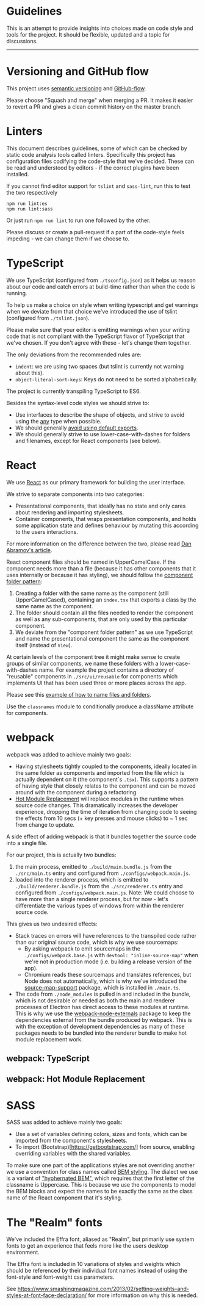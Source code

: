 # Guidelines

This is an attempt to provide insights into choices made on code style and tools for the project.
It should be flexible, updated and a topic for discussions.

---

# Versioning and GitHub flow

This project uses [semantic versioning](http://semver.org/)
and [GitHub-flow](http://scottchacon.com/2011/08/31/github-flow.html).

Please choose "Squash and merge" when merging a PR.
It makes it easier to revert a PR and gives a clean commit history on the master branch.

# Linters

This document describes guidelines, some of which can be checked by static code analysis tools called linters.
Specifically this project has configuration files codifying the code-style that we've decided. These can be read and
understood by editors - if the correct plugins have been installed.

If you cannot find editor support for `tslint` and `sass-lint`, run this to test the two respectively

    npm run lint:es
    npm run lint:sass

Or just run `npm run lint` to run one followed by the other.

Please discuss or create a pull-request if a part of the code-style feels impeding - we can change them if we choose to.

# TypeScript

We use TypeScript (configured from `./tsconfig.json`) as it helps us reason about our code and catch errors at
build-time rather than when the code is running.

To help us make a choice on style when writing typescript and get warnings when we deviate from that choice we've
introduced the use of tslint (configured from `./tslint.json`).

Please make sure that your editor is emitting warnings when your writing code that is not compliant with the TypeScript
flavor of TypeScript that we've chosen. If you don't agree with these - let's change them together.

The only deviations from the recommended rules are:
- `indent`: we are using two spaces (but tslint is currently not warning about this).
- `object-literal-sort-keys`: Keys do not need to be sorted alphabetically.

The project is currently transpiling TypeScript to ES6.

Besides the syntax-level code styles we should strive to:
- Use interfaces to describe the shape of objects, and strive to avoid using the
  [any](https://www.typescriptlang.org/docs/handbook/basic-types.html#any) type when possible.
- We should generally [avoid using default exports](https://blog.neufund.org/why-we-have-banned-default-exports-and-you-should-do-the-same-d51fdc2cf2ad).
- We should generally strive to use lower-case-with-dashes for folders and filenames, except for React components (see below).

# React

We use [React](https://facebook.github.io/react/) as our primary framework for building the user interface.

We strive to separate components into two categories:
- Presentational components, that ideally has no state and only cares about rendering and importing stylesheets.
- Container components, that wraps presentation components, and holds some application state and defines behaviour by mutating this according to the users interactions.

For more information on the difference between the two, please read
[Dan Abramov's article](https://medium.com/@dan_abramov/smart-and-dumb-components-7ca2f9a7c7d0).

React component files should be named in UpperCamelCase. If the component needs more than a file (because it has other components that it uses internally or because it has styling), we should follow the [component folder pattern](https://medium.com/styled-components/component-folder-pattern-ee42df37ec68):
1. Creating a folder with the same name as the component (still UpperCamelCased), containing an `index.tsx` that exports a class by the same name as the component.
2. The folder should contain all the files needed to render the component as well as any sub-components, that are only used by this particular component.
3. We deviate from the "component folder pattern" as we use TypeScript and name the presentational component the same as the component itself (instead of `View`).

At certain levels of the component tree it might make sense to create groups of similar components, we name these folders with a lower-case-with-dashes name. For example the project contains a directory of "reusable" components in `./src/ui/reusable` for components which implements UI that has been used three or more places across the app.

Please see this [example of how to name files and folders](docs/NAMING-EXAMPLE.md).

Use the `classnames` module to conditionally produce a className attribute for components.

# webpack

webpack was added to achieve mainly two goals:
- Having stylesheets tightly coupled to the components, ideally located in the same folder as components and imported
  from the file which is actually dependent on it (the component´s `.tsx`). This supports a pattern of having style that
  closely relates to the component and can be moved around with the component during a refactoring.
- [Hot Module Replacement](https://webpack.js.org/concepts/hot-module-replacement/) will replace modules in the runtime
  when source code changes. This dramatically increases the developer experience, dropping the time of iteration from
  changing code to seeing the effects from 10 secs (+ key presses and mouse clicks) to ~ 1 sec from change to update.

A side effect of adding webpack is that it bundles together the source code into a single file.

For our project, this is actually two bundles:
1. the main process, emitted to `./build/main.bundle.js` from the `./src/main.ts` entry and configured from
   `./configs/webpack.main.js`.
2. loaded into the renderer process, which is emitted to `./build/renderer.bundle.js` from the `./src/renderer.ts` entry
   and configured from `./configs/webpack.main.js`.
   Note: We could choose to have more than a single renderer process, but for now - let's differentiate the various
   types of windows from within the renderer source code.

This gives us two undesired effects:

- Stack traces on errors will have references to the transpiled code rather than our original source code, which is why
  we use sourcemaps:
   - By asking webpack to emit sourcemaps in the `./configs/webpack.base.js` with `devtool: "inline-source-map"`
     when we're not in production mode (i.e. building a release version of the app).
   - Chromium reads these sourcemaps and translates references, but Node does not automatically, which is why we've
     introduced the [source-map-support](http://npmjs.com/package/source-map-support) package, which is installed in
     `./main.ts`.
- The code from `./node_modules` is pulled in and included in the bundle, which is not desirable or needed as both the
  main and renderer processes of Electron has direct access to these modules at runtime. This is why we use the
  [webpack-node-externals](http://npmjs.com/package/webpack-node-externals) package to keep the dependencies external
  from the bundle produced by webpack. This is with the exception of development dependencies as many of these packages
  needs to be bundled into the renderer bundle to make hot module replacement work.

## webpack: TypeScript

## webpack: Hot Module Replacement

# SASS

SASS was added to achieve mainly two goals:
- Use a set of variables defining colors, sizes and fonts, which can be imported from the component's stylesheets.
- To import (Bootstrap)[https://getbootstrap.com/] from source, enabling overriding variables with the shared variables.

To make sure one part of the applications styles are not overriding another we use a convention for class names called
[BEM styling](http://getbem.com/introduction/). The dialect we use is a variant of
["hyphernated BEM"](https://csswizardry.com/2013/01/mindbemding-getting-your-head-round-bem-syntax/), which requires
that the first letter of the classname is Uppercase. This is because we use the components to model the BEM blocks and
expect the names to be exactly the same as the class name of the React component that it's styling.

# The "Realm" fonts

We've included the Effra font, aliased as "Realm", but primarily use system fonts to get an experience that feels more
like the users desktop environment.

The Effra font is included in 10 variations of styles and weights which should be referenced by their individual font names
instead of using the font-style and font-weight css parameters.

See https://www.smashingmagazine.com/2013/02/setting-weights-and-styles-at-font-face-declaration/ for more information
on why this is needed.
